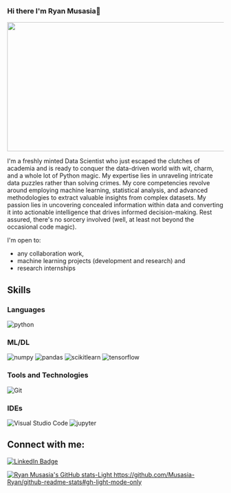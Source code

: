 ### Hi there I'm Ryan Musasia👋

<div align="center">
  <img src="https://media.giphy.com/media/dWesBcTLavkZuG35MI/giphy.gif" width="600" height="300"/>
</div>

I'm a freshly minted Data Scientist who just escaped the clutches of academia and is ready to conquer the data-driven world with wit, charm, and a whole lot of Python magic. My expertise lies in unraveling intricate data puzzles rather than solving crimes. My core competencies revolve around employing machine learning, statistical analysis, and advanced methodologies to extract valuable insights from complex datasets. My passion lies in uncovering concealed information within data and converting it into actionable intelligence that drives informed decision-making. Rest assured, there's no sorcery involved (well, at least not beyond the occasional code magic).


I'm open to:
* any collaboration work,
* machine learning projects (development and research) and 
* research internships

## Skills

### Languages
![python](https://img.shields.io/badge/Python-FFD43B?style=for-the-badge&logo=python&logoColor=blue)

### ML/DL
![numpy](https://img.shields.io/badge/Numpy-777BB4?style=for-the-badge&logo=numpy&logoColor=white)
![pandas](https://img.shields.io/badge/Pandas-2C2D72?style=for-the-badge&logo=pandas&logoColor=white)
![scikitlearn](https://img.shields.io/badge/scikit_learn-F7931E?style=for-the-badge&logo=scikit-learn&logoColor=white)
![tensorflow](https://img.shields.io/badge/tensorflow-FF6F00?style=for-the-badge&logo=tensorflow&logoColor=blue)

### Tools and Technologies 
![Git](https://img.shields.io/badge/Git-F05032?style=for-the-badge&logo=git&logoColor=white)
### IDEs
![Visual Studio Code](https://img.shields.io/badge/Visual%20Studio%20Code-blue?style=for-the-badge&logo=visual-studio-code)
![jupyter](https://img.shields.io/badge/Jupyter-orange?style=for-the-badge&logo=jupyter&logoColor=white)

## Connect with me:
<div id="badges">
  <a href=https://www.linkedin.com/in/ryan-musasia/)>
    <img src="https://img.shields.io/badge/LinkedIn-blue?style=for-the-badge&logo=linkedin&logoColor=white" alt="LinkedIn Badge"/>


![Ryan Musasia's GitHub stats-Light](https://github-readme-stats.vercel.app/api?username=Musasia-Ryan&show_icons=true&theme=default#gh-light-mode-only) https://github.com/Musasia-Ryan/github-readme-stats#gh-light-mode-only



<!--
**Musasia-Ryan/Musasia-Ryan** is a ✨ _special_ ✨ repository because its `README.md` (this file) appears on your GitHub profile.

Here are some ideas to get you started:

- 🔭 I’m currently working on ...
- 🌱 I’m currently learning ...
- 👯 I’m looking to collaborate on ...
- 🤔 I’m looking for help with ...
- 💬 Ask me about ...
- 📫 How to reach me: ...
- 😄 Pronouns: ...
- ⚡ Fun fact: ...
-->
